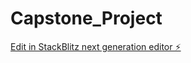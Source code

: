# Capstone_Project

[Edit in StackBlitz next generation editor ⚡️](https://stackblitz.com/~/github.com/ashokchavan1442/Capstone_Project)